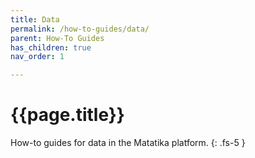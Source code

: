 ```yaml
---
title: Data
permalink: /how-to-guides/data/
parent: How-To Guides
has_children: true
nav_order: 1

---
```


# {{page.title}}

How-to guides for data in the Matatika platform.
{: .fs-5 }
